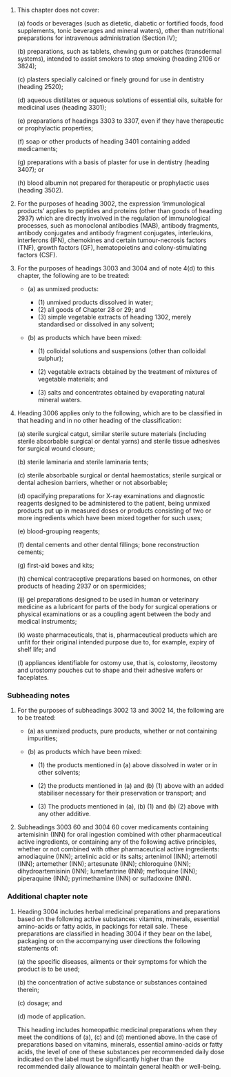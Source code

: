 1. This chapter does not cover:

    (a) foods or beverages (such as dietetic, diabetic or fortified foods, food supplements, tonic beverages and mineral waters), other than nutritional preparations for intravenous administration (Section IV);
    
    (b) preparations, such as tablets, chewing gum or patches (transdermal systems), intended to assist smokers to stop smoking (heading 2106 or 3824);
    
    (c) plasters specially calcined or finely ground for use in dentistry (heading 2520);
    
    (d) aqueous distillates or aqueous solutions of essential oils, suitable for medicinal uses (heading 3301);
    
    (e) preparations of headings 3303 to 3307, even if they have therapeutic or prophylactic properties;
    
    (f) soap or other products of heading 3401 containing added medicaments;
    
    (g) preparations with a basis of plaster for use in dentistry (heading 3407); or
    
    (h) blood albumin not prepared for therapeutic or prophylactic uses (heading 3502).

2. For the purposes of heading 3002, the expression ‘immunological products’ applies to peptides and proteins (other than goods of heading 2937) which are directly involved in the regulation of immunological processes, such as monoclonal antibodies (MAB), antibody fragments, antibody conjugates and antibody fragment conjugates, interleukins, interferons (IFN), chemokines and certain tumour-necrosis factors (TNF), growth factors (GF), hematopoietins and colony-stimulating factors (CSF).

3. For the purposes of headings 3003 and 3004 and of note 4(d) to this chapter, the following are to be treated:

    - (a) as unmixed products:
    
        - (1) unmixed products dissolved in water;
        - (2) all goods of Chapter 28 or 29; and
        - (3) simple vegetable extracts of heading 1302, merely standardised or dissolved in any solvent;
    
    - (b) as products which have been mixed:
    
        - (1) colloidal solutions and suspensions (other than colloidal sulphur);
        
        - (2) vegetable extracts obtained by the treatment of mixtures of vegetable materials; and
        
        - (3) salts and concentrates obtained by evaporating natural mineral waters.

4. Heading 3006 applies only to the following, which are to be classified in that heading and in no other heading of the classification:

    (a) sterile surgical catgut, similar sterile suture materials (including sterile absorbable surgical or dental yarns) and sterile tissue adhesives for surgical wound closure;
    
    (b) sterile laminaria and sterile laminaria tents;
    
    (c) sterile absorbable surgical or dental haemostatics; sterile surgical or dental adhesion barriers, whether or not absorbable;
    
    (d) opacifying preparations for X-ray examinations and diagnostic reagents designed to be administered to the patient, being unmixed products put up in measured doses or products consisting of two or more ingredients which have been mixed together for such uses;
    
    (e) blood-grouping reagents;
    
    (f) dental cements and other dental fillings; bone reconstruction cements;
    
    (g) first-aid boxes and kits;
    
    (h) chemical contraceptive preparations based on hormones, on other products of heading 2937 or on spermicides;
    
    (ij) gel preparations designed to be used in human or veterinary medicine as a lubricant for parts of the body for surgical operations or physical examinations or as a coupling agent between the body and medical instruments;
    
    (k) waste pharmaceuticals, that is, pharmaceutical products which are unfit for their original intended purpose due to, for example, expiry of shelf life; and
    
    (l) appliances identifiable for ostomy use, that is, colostomy, ileostomy and urostomy pouches cut to shape and their adhesive wafers or faceplates.

### Subheading notes

1. For the purposes of subheadings 3002 13 and 3002 14, the following are to be treated:

    - (a) as unmixed products, pure products, whether or not containing impurities;
    
    - (b) as products which have been mixed:
    
        - (1) the products mentioned in (a) above dissolved in water or in other solvents;
        
        - (2) the products mentioned in (a) and (b) (1) above with an added stabiliser necessary for their preservation or transport; and
        
        - (3) The products mentioned in (a), (b) (1) and (b) (2) above with any other additive.

2. Subheadings 3003 60 and 3004 60 cover medicaments containing artemisinin (INN) for oral ingestion combined with other pharmaceutical active ingredients, or containing any of the following active principles, whether or not combined with other pharmaceutical active ingredients: amodiaquine (INN); artelinic acid or its salts; artenimol (INN); artemotil (INN); artemether (INN); artesunate (INN); chloroquine (INN); dihydroartemisinin (INN); lumefantrine (INN); mefloquine (INN); piperaquine (INN); pyrimethamine (INN) or sulfadoxine (INN).

### Additional chapter note

1. Heading 3004 includes herbal medicinal preparations and preparations based on the following active substances: vitamins, minerals, essential amino-acids or fatty acids, in packings for retail sale. These preparations are classified in heading 3004 if they bear on the label, packaging or on the accompanying user directions the following statements of:

    (a) the specific diseases, ailments or their symptoms for which the product is to be used;
    
    (b) the concentration of active substance or substances contained therein;
    
    (c) dosage; and
    
    (d) mode of application.
    
    This heading includes homeopathic medicinal preparations when they meet the conditions of (a), (c) and (d) mentioned above. In the case of preparations based on vitamins, minerals, essential amino-acids or fatty acids, the level of one of these substances per recommended daily dose indicated on the label must be significantly higher than the recommended daily allowance to maintain general health or well-being.
